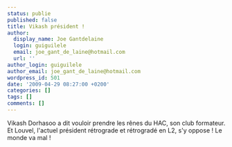 ```yaml
---
status: publie
published: false
title: Vikash président !
author:
  display_name: Joe Gantdelaine
  login: guiguilele
  email: joe_gant_de_laine@hotmail.com
  url: ''
author_login: guiguilele
author_email: joe_gant_de_laine@hotmail.com
wordpress_id: 501
date: '2009-04-29 08:27:00 +0200'
categories: []
tags: []
comments: []
---
```

Vikash Dorhasoo a dit vouloir prendre les rênes du HAC, son club formateur. Et Louvel, l'actuel président rétrograde et rétrogradé en L2, s'y oppose ! Le monde va mal !
